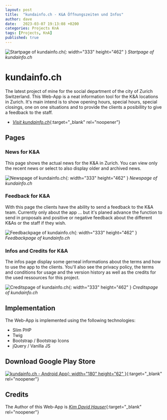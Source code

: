```yaml
---
layout: post
title:  "kundainfo.ch - K&A Öffnungszeiten und Infos"
author: dave
date:   2023-03-07 19:13:08 +0200
categories: Projects KnA
tags: [Projects, KnA]
published: true
---
```


![Startpage of kundainfo.ch](../../assets/img/projects/kundainfo.ch/kundainfo.ch-MainSite-2023-03-27-01.png){: width="333" height="462" }
_Startpage of kundainfo.ch_

# kundainfo.ch
The latest project of mine for the social department of the city of Zurich Switzerland. This Web-App is a neat information tool for the K&A locations in Zurich. It's main intend is to show opening hours, special hours, special closings, one on one situations and to provide the clients a posibillity to give a feedback to the staff.
- [_Visit kundainfo.ch_](https://kundainfo.ch){:target="_blank" rel="noopener"}

## Pages
### News for K&A
This page shows the actual news for the K&A in Zurich. You can view only the recent news or select to also display older and archived news.

![Newspage of kundainfo.ch](../../assets/img/projects/kundainfo.ch/kundainfo.ch-NewsPage-2023-03-27-02.png){: width="333" height="462" }
_Newspage of kundainfo.ch_

### Feedback for K&A
With this page the clients have the ability to send a feedback to the K&A team. Currently only about the app ... but it's planed advance the function to send in proposals and positive or negative feedback about the different K&As or the staff if they wish.

![Feedbackpage of kundainfo.ch](../../assets/img/projects/kundainfo.ch/kundainfo.ch-FeedbackPage-2023-03-27-01.png){: width="333" height="462" }
_Feedbackpage of kundainfo.ch_

### Infos and Credits for K&A
The infos page display some gerneal informations about the terms and how to use the app to the clients. You'll also see the privacy policy, the terms and conditions for usage and the version history as well as the credits for the used ressources for this project.

![Creditspage of kundainfo.ch](../../assets/img/projects/kundainfo.ch/kundainfo.ch-CreditsPage-2023-03-27-01.png){: width="333" height="462" }
_Creditspage of kundainfo.ch_

## Implementation
The Web-App is implemented using the following technologies:
- Slim PHP
- Twig 
- Bootstrap / Bootstrap Icons
- jQuery / Vanilla JS

## Download Google Play Store
[![kundainfo.ch - Android App](../..//assets/img/Get_it_on_Google_play_180x62px.png){: width="180" height="62" }](https://play.google.com/store/apps/details?id=ch.kundainfo.cordova.kickstartwebsite){:target="_blank" rel="noopener"}

## Credits
The Author of this Web-App is [_Kim David Hauser_](https://kimhauser.ch){:target="_blank" rel="noopener"}